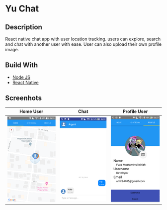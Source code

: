 # Yu Chat
## Description
  React native chat app with user location tracking. users can explore, search and chat with another user with ease. User can also upload their own profile image. 
  
## Build With 
  - [Node JS](https://nodejs.org/en/)
  - [React Native](https://facebook.github.io/react-native/)

## Screenhots
| Home User     | Chat         | Profile User |
|---------------|--------------|--------------|
| <img src="src/assets/screenshots/mapView.png" width="250"> | <img src="src/assets/screenshots/chat.png" width="250"> |<img src="src/assets/screenshots/profile.png" width="250"> |
